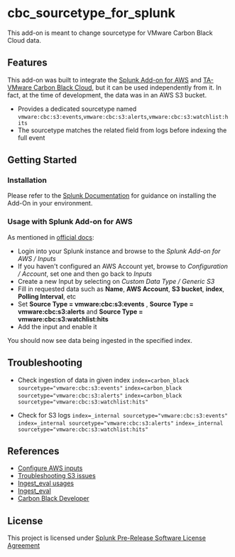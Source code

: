 # cbc_sourcetype_for_splunk
This add-on is meant to change sourcetype for VMware Carbon Black Cloud data.

## Features
This add-on was built to integrate the [Splunk Add-on for AWS](https://splunkbase.splunk.com/app/1876/) and [TA- VMware Carbon Black Cloud](https://splunkbase.splunk.com/app/5334), but it can be used independently from it.
In fact, at the time of development, the data was in an AWS S3 bucket. 

* Provides a dedicated sourcetype named `vmware:cbc:s3:events`,`vmware:cbc:s3:alerts`,`vmware:cbc:s3:watchlist:hits`
* The sourcetype matches the related field from logs before indexing the full event

## Getting Started

### Installation
Please refer to the [Splunk Documentation](https://docs.splunk.com/Documentation/SplunkCloud/latest/Admin/PrivateApps#Install_a_private_app_on_Classic_Experience) for guidance on installing the Add-On in your environment.


### Usage with Splunk Add-on for AWS
As mentioned in [official docs](https://docs.splunk.com/Documentation/AddOns/released/AWS/ConfigureInputs):
* Login into your Splunk instance and browse to the _Splunk Add-on for AWS / Inputs_
* If you haven't configured an AWS Account yet, browse to _Configuration / Account_, set one and then go back to _Inputs_
* Create a new Input by selecting on _Custom Data Type / Generic S3_
* Fill in requested data such as **Name**, **AWS Account**, **S3 bucket**, **index**, **Polling Interval**, etc
* Set **Source Type = vmware:cbc:s3:events** , **Source Type = vmware:cbc:s3:alerts** and **Source Type = vmware:cbc:s3:watchlist:hits**
* Add the input and enable it

You should now see data being ingested in the specified index.

## Troubleshooting
* Check ingestion of data in given index
`index=carbon_black sourcetype="vmware:cbc:s3:events"`
`index=carbon_black sourcetype="vmware:cbc:s3:alerts"`
`index=carbon_black sourcetype="vmware:cbc:s3:watchlist:hits"`

* Check for S3 logs
`index=_internal sourcetype="vmware:cbc:s3:events"`
`index=_internal sourcetype="vmware:cbc:s3:alerts"`
`index=_internal sourcetype="vmware:cbc:s3:watchlist:hits"`

## References
* [Configure AWS inputs](https://docs.splunk.com/Documentation/AddOns/released/AWS/ConfigureInputs)
* [Troubleshooting S3 issues](https://docs.splunk.com/Documentation/AddOns/released/AWS/Troubleshooting#S3_issues)
* [Ingest_eval usages](https://conf.splunk.com/files/2020/slides/PLA1154C.pdf)
* [Ingest_eval](https://docs.splunk.com/Documentation/Splunk/latest/Data/IngestEval)
* [Carbon Black Developer](https://developer.carbonblack.com/reference/carbon-black-cloud/integrations/splunk/installation-and-configuration/)

## License
This project is licensed under [Splunk Pre-Release Software License Agreement](LICENSE.md)